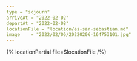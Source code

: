 ```yaml
---
type = "sojourn"
arriveAt = "2022-02-02"
departAt = "2022-02-08"
locationFile = "location/es-san-sebastian.md"
image    = "2022/02/06/20220206-164753101.jpg"
---
```


{% locationPartial file=$locationFile /%} 
